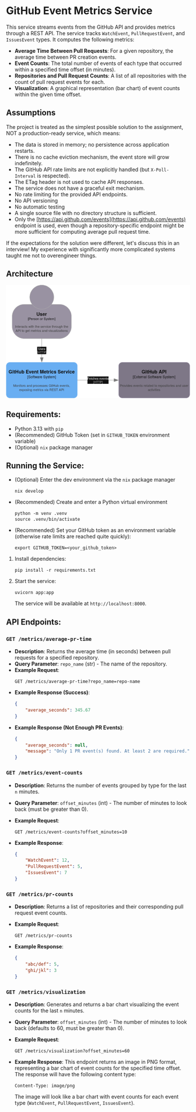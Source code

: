 # GitHub Event Metrics Service

This service streams events from the GitHub API and provides metrics through a REST API. The service tracks `WatchEvent`, `PullRequestEvent`, and `IssuesEvent` types. It computes the following metrics:

- **Average Time Between Pull Requests**: For a given repository, the average time between PR creation events.
- **Event Counts**: The total number of events of each type that occurred within a specified time offset (in minutes).
- **Repositories and Pull Request Counts**: A list of all repositories with the count of pull request events for each.
- **Visualization**: A graphical representation (bar chart) of event counts within the given time offset.

## Assumptions
The project is treated as the simplest possible solution to the assignment, NOT a production-ready service, which means:

- The data is stored in memory; no persistence across application restarts.
- There is no cache eviction mechanism, the event store will grow indefinitely.
- The GitHub API rate limits are not explicitly handled (but `X-Poll-Interval` is respected).
- The ETag header is not used to cache API responses.
- The service does not have a graceful exit mechanism.
- No rate limiting for the provided API endpoints.
- No API versioning
- No automatic testing
- A single source file with no directory structure is sufficient.
- Only the [https://api.github.com/events](https://api.github.com/events) endpoint is used, even though a repository-specific endpoint might be more sufficient for computing average pull request time.

If the expectations for the solution were different, let's discuss this in an interview!
My experience with significantly more complicated systems taught me not to overengineer things.

## Architecture

![C4 Level 1 Diagram](GitHubEventMetrics.png)

## Requirements:
- Python 3.13 with `pip`
- (Recommended) GitHub Token (set in `GITHUB_TOKEN` environment variable)
- (Optional) `nix` package manager

## Running the Service:
- (Optional) Enter the dev environment via the `nix` package manager
	```
	nix develop
	```

- (Recommended) Create and enter a Python virtual environment
	```
	python -m venv .venv
	source .venv/bin/activate
	```

- (Recommended) Set your GitHub token as an environment variable (otherwise rate limits are reached quite quickly):
	```
	export GITHUB_TOKEN=<your_github_token>
	```

1. Install dependencies:
	```
	pip install -r requirements.txt
	```

2. Start the service:
	```
	uvicorn app:app
	```
	The service will be available at `http://localhost:8000`.

## API Endpoints:

### `GET /metrics/average-pr-time`
- **Description**: Returns the average time (in seconds) between pull requests for a specified repository.
- **Query Parameter**: `repo_name` (str) - The name of the repository.
- **Example Request**:
	```
	GET /metrics/average-pr-time?repo_name=repo-name
	```
- **Example Response (Success)**:
	```json
	{
		"average_seconds": 345.67
	}
	```
- **Example Response (Not Enough PR Events)**:
	```json
	{
		"average_seconds": null, 
		"message": "Only 1 PR event(s) found. At least 2 are required."
	}
	```

### `GET /metrics/event-counts`
- **Description**: Returns the number of events grouped by type for the last `n` minutes.
- **Query Parameter**: `offset_minutes` (int) - The number of minutes to look back (must be greater than 0).
- **Example Request**:
	```
	GET /metrics/event-counts?offset_minutes=10
	```

- **Example Response**:
	```json
	{
		"WatchEvent": 12,
		"PullRequestEvent": 5,
		"IssuesEvent": 7
	}
	```

### `GET /metrics/pr-counts`
- **Description**: Returns a list of repositories and their corresponding pull request event counts.
- **Example Request**:
	```
	GET /metrics/pr-counts
	```

- **Example Response**:
	```json
	{
		"abc/def": 5,
		"ghi/jkl": 3
	}
	```


### `GET /metrics/visualization`
- **Description**: Generates and returns a bar chart visualizing the event counts for the last `n` minutes.
- **Query Parameter**: `offset_minutes` (int) - The number of minutes to look back (defaults to 60, must be greater than 0).
- **Example Request**:
	```
	GET /metrics/visualization?offset_minutes=60
	```

- **Example Response**:
	This endpoint returns an image in PNG format, representing a bar chart of event counts for the specified time offset. The response will have the following content type:
	```
	Content-Type: image/png
	```

	The image will look like a bar chart with event counts for each event type (`WatchEvent`, `PullRequestEvent`, `IssuesEvent`).